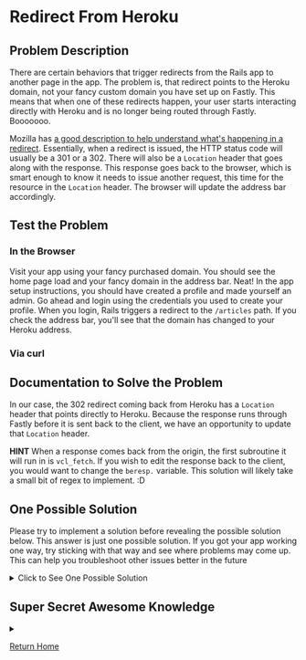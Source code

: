 # Redirect From Heroku

## Problem Description

There are certain behaviors that trigger redirects from the Rails app to another page in the app. The problem is, that redirect points to the Heroku domain, not your fancy custom domain you have set up on Fastly. This means that when one of these redirects happen, your user starts interacting directly with Heroku and is no longer being routed through Fastly. Booooooo.

Mozilla has [a good description to help understand what's happening in a redirect](https://developer.mozilla.org/en-US/docs/Web/HTTP/Redirections). Essentially, when a redirect is issued, the HTTP status code will usually be a 301 or a 302. There will also be a `Location` header that goes along with the response. This response goes back to the browser, which is smart enough to know it needs to issue another request, this time for the resource in the `Location` header. The browser will update the address bar accordingly.

## Test the Problem

### In the Browser

Visit your app using your fancy purchased domain. You should see the home page load and your fancy domain in the address bar. Neat! In the app setup instructions, you should have created a profile and made yourself an admin. Go ahead and login using the credentials you used to create your profile. When you login, Rails triggers a redirect to the `/articles` path. If you check the address bar, you'll see that the domain has changed to your Heroku address.

### Via curl



## Documentation to Solve the Problem

In our case, the 302 redirect coming back from Heroku has a `Location` header that points directly to Heroku. Because the response runs through Fastly before it is sent back to the client, we have an opportunity to update that `Location` header.

**HINT** When a response comes back from the origin, the first subroutine it will run in is `vcl_fetch`. If you wish to edit the response back to the client, you would want to change the `beresp.` variable. This solution will likely take a small bit of regex to implement. :D

## One Possible Solution

Please try to implement a solution before revealing the possible solution below. This answer is just one possible solution. If you got your app working one way, try sticking with that way and see where problems may come up. This can help you troubleshoot other issues better in the future

<details><summary>Click to See One Possible Solution</summary>
The primary thing we want to do is grab the response being sent back to the browser, and update the `Location` header to point to the domain that runs through Fastly.

Try implementing the following code in `vcl_fetch`:

```perl
if(beresp.http.Location ~ "salty-lake-12345.herokuapp.com(.*)") {
  set beresp.http.Location = re.group.1;
}
```

Here's what we're doing: We're checking to see if the backend response has a `Location` header that points to our Heroku app. That bit at the end, `(.*)`, will grab everything that comes after the domain. That value is the path that we're interested in. By surrounding it in parentheses, we're making a group out of whatever that URL happens to be. We can reference that value by calling `re.group.1`, which stands for `regex group 1`. If you want to be thorough, you can add in your protocol, `http://`, and your domain, `www.example.com`; however, if the browser receives a redirect that only contains the path, it assumes that it needs to keep using the same domain it was already working with, just go to a different path.

Clearly, you will need to change this code block so `salty-lake-12345.herokuapp.com` is replaced with your domain on Heroku.

</details>

## Super Secret Awesome Knowledge

<details><summary></summary>
</details>

[Return Home](../../)
